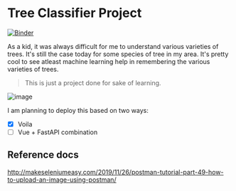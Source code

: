 # Tree Classifier Project

[![Binder](https://mybinder.org/badge_logo.svg)](https://mybinder.org/v2/gh/kurianbenoy/Tree-Classifier/HEAD?urlpath=%2Fvoila%2Frender%2Ftree-classifier-app.ipynb)

As a kid, it was always difficult for me to understand various varieties of trees. It's still the case today for some species of tree in my area.
It's pretty cool to see atleast machine learning help in remembering the various varieties of trees.

> This is just a project done for sake of learning.

![image](https://user-images.githubusercontent.com/24592806/124020086-76f00600-da07-11eb-8bac-c55293c4fb93.png)

I am planning to deploy this based on two ways:

- [x] Voila
- [ ] Vue + FastAPI combination

## Reference docs

http://makeseleniumeasy.com/2019/11/26/postman-tutorial-part-49-how-to-upload-an-image-using-postman/


